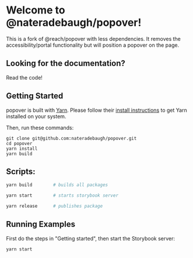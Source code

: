# Welcome to @nateradebaugh/popover!

This is a fork of @reach/popover with less dependencies. It removes the accessibility/portal functionality but will position a popover on the page.

## Looking for the documentation?

Read the code!

## Getting Started

popover is built with [Yarn](https://yarnpkg.com). Please follow their [install instructions](https://yarnpkg.com/docs/install) to get Yarn installed on your system.

Then, run these commands:

```
git clone git@github.com:nateradebaugh/popover.git
cd popover
yarn install
yarn build
```

## Scripts:

```sh
yarn build        # builds all packages

yarn start        # starts storybook server

yarn release      # publishes package
```

## Running Examples

First do the steps in "Getting started", then start the Storybook server:

```
yarn start
```
